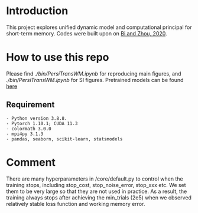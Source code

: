 # Introduction

This project explores unified dynamic model and computational principal for short-term memory. Codes were built upon on [Bi and Zhou, 2020](https://github.com/zedongbi/IntervalTiming).

# How to use this repo

Please find *./bin/PersiTransWM.ipynb* for reproducing main figures, and *./bin/PersiTransWM.ipynb* for SI figures. Pretrained models can be found [here](https://wustl.box.com/s/3xnt37fddxelvio2fztlawyieatf2agq)

## Requirement
    - Python version 3.8.8.
    - Pytorch 1.10.1; CUDA 11.3
    - colormath 3.0.0
    - mpi4py 3.1.3
    - pandas, seaborn, scikit-learn, statsmodels

# Comment

There are many hyperparameters in /core/default.py to control when the training stops, including stop\_cost, stop\_noise\_error, stop\_xxx etc. We set them to be very large so that they are not used in practice. As a result, the training always stops after achieving the min\_trials (2e5) when we observed relatively stable loss function and working memory error.

